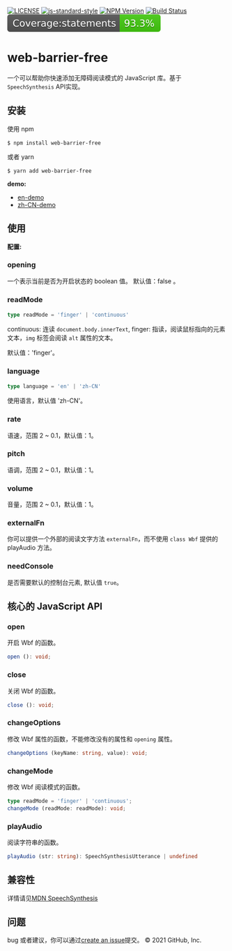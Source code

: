 [![LICENSE](https://img.shields.io/github/license/bubkoo/html-to-image?style=flat-square)](./LICENSE)
[![js-standard-style](https://img.shields.io/badge/code%20style-standard-brightgreen.svg?style=flat-square)](https://github.com/karma-runner/karma-coverage)
[![NPM Version](https://img.shields.io/npm/v/web-barrier-free.svg)][npm-url]
[![Build Status](https://app.travis-ci.com/halodong/web-barrier-free.svg?branch=master)](https://www.travis-ci.com)
[![jest coverage](coverage/badge-statements.svg)](coverage/badge-statements.svg)

[npm-url]: https://npmjs.org/package/web-barrier-free
# web-barrier-free
一个可以帮助你快速添加无障碍阅读模式的 JavaScript 库。基于 `SpeechSynthesis` API实现。

## 安装

使用 npm
```
$ npm install web-barrier-free
```
或者 yarn

```
$ yarn add web-barrier-free
```

**demo:**
- [en-demo](https://codesandbox.io/s/pedantic-stitch-ru1no)
- [zh-CN-demo](https://halodong.github.io/)

## 使用

**配置:**
### opening
一个表示当前是否为开启状态的 boolean 值。
默认值：false 。
### readMode
```ts
type readMode = 'finger' | 'continuous'
```
continuous: 连读 `document.body.innerText`,
finger: 指读，阅读鼠标指向的元素文本，`img` 标签会阅读 `alt` 属性的文本。

默认值：'finger'。
### language
```ts
type language = 'en' | 'zh-CN'
```
使用语言，默认值 'zh-CN'。
### rate
语速，范围 2 ~ 0.1，默认值：1。

### pitch
语调，范围 2 ~ 0.1，默认值：1。

### volume
音量，范围 2 ~ 0.1，默认值：1。

### externalFn
你可以提供一个外部的阅读文字方法 `externalFn`，而不使用 `class Wbf` 提供的 playAudio 方法。
### needConsole
是否需要默认的控制台元素, 默认值 `true`。

## 核心的 JavaScript API
### open
开启 Wbf 的函数。
```typescript
open (): void;
```
### close
关闭 Wbf 的函数。
```typescript
close (): void; 
```
### changeOptions
修改 Wbf 属性的函数，不能修改没有的属性和 `opening` 属性。
```typescript
changeOptions (keyName: string, value): void;
```
### changeMode
修改 Wbf 阅读模式的函数。
```typescript
type readMode = 'finger' | 'continuous';
changeMode (readMode: readMode): void;
```
### playAudio
阅读字符串的函数。
```typescript
playAudio (str: string): SpeechSynthesisUtterance | undefined
```
## 兼容性
详情请见[MDN SpeechSynthesis](https://developer.mozilla.org/en-US/docs/Web/API/SpeechSynthesis#browser_compatibility)
## 问题

bug 或者建议，你可以通过[create an issue](https://github.com/halodong/web-barrier-free/issues/new)提交。
© 2021 GitHub, Inc.
